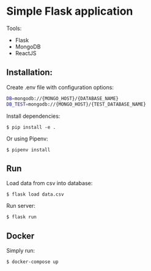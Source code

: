 # Simple Flask application

Tools:

-	Flask
-	MongoDB
-	ReactJS

## Installation:

Create .env file with configuration options:

```bash
DB=mongodb://{MONGO_HOST}/{DATABASE_NAME}
DB_TEST=mongodb://{MONGO_HOST}/{TEST_DATABASE_NAME}
````

Install dependencies:

	$ pip install -e .

Or using Pipenv:

	$ pipenv install

## Run

Load data from csv into database:

	$ flask load data.csv

Run server:

	$ flask run

## Docker

Simply run:

	$ docker-compose up

	